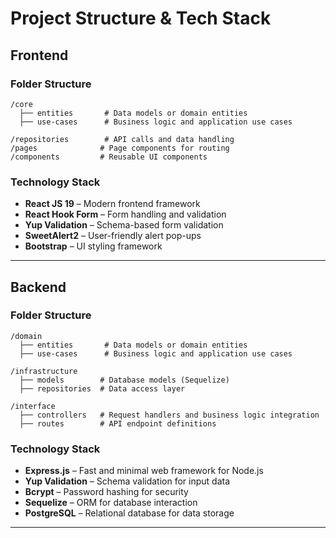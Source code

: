 # **Project Structure & Tech Stack**

## **Frontend**

### **Folder Structure**

```
/core
  ├── entities       # Data models or domain entities
  ├── use-cases      # Business logic and application use cases

/repositories        # API calls and data handling
/pages              # Page components for routing
/components         # Reusable UI components
```

### **Technology Stack**

- **React JS 19** – Modern frontend framework
- **React Hook Form** – Form handling and validation
- **Yup Validation** – Schema-based form validation
- **SweetAlert2** – User-friendly alert pop-ups
- **Bootstrap** – UI styling framework

---

## **Backend**

### **Folder Structure**

```
/domain
  ├── entities       # Data models or domain entities
  ├── use-cases      # Business logic and application use cases

/infrastructure
  ├── models        # Database models (Sequelize)
  ├── repositories  # Data access layer

/interface
  ├── controllers   # Request handlers and business logic integration
  ├── routes        # API endpoint definitions
```

### **Technology Stack**

- **Express.js** – Fast and minimal web framework for Node.js
- **Yup Validation** – Schema validation for input data
- **Bcrypt** – Password hashing for security
- **Sequelize** – ORM for database interaction
- **PostgreSQL** – Relational database for data storage

---
